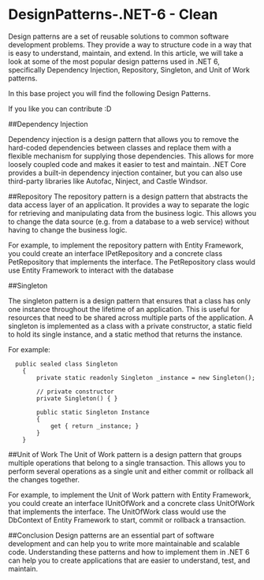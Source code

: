 # DesignPatterns-.NET-6 - Clean 

Design patterns are a set of reusable solutions to common software development problems. They provide a way to structure code in a way that is easy to understand, maintain, and extend. In this article, we will take a look at some of the most popular design patterns used in .NET 6, specifically Dependency Injection, Repository, Singleton, and Unit of Work patterns.

In this base project you will find the following Design Patterns.

If you like you can contribute :D
 

##Dependency Injection

Dependency injection is a design pattern that allows you to remove the hard-coded dependencies between classes and replace them with a flexible mechanism for supplying those dependencies. This allows for more loosely coupled code and makes it easier to test and maintain.
.NET Core provides a built-in dependency injection container, but you can also use third-party libraries like Autofac, Ninject, and Castle Windsor.

##Repository
The repository pattern is a design pattern that abstracts the data access layer of an application. It provides a way to separate the logic for retrieving and manipulating data from the business logic. This allows you to change the data source (e.g. from a database to a web service) without having to change the business logic.

For example, to implement the repository pattern with Entity Framework, you could create an interface IPetRepository and a concrete class PetRepository that implements the interface. The PetRepository class would use Entity Framework to interact with the database

##Singleton

The singleton pattern is a design pattern that ensures that a class has only one instance throughout the lifetime of an application. This is useful for resources that need to be shared across multiple parts of the application.
A singleton is implemented as a class with a private constructor, a static field to hold its single instance, and a static method that returns the instance.

For example:

```    
  public sealed class Singleton
    {
        private static readonly Singleton _instance = new Singleton();

        // private constructor
        private Singleton() { }

        public static Singleton Instance
        {
            get { return _instance; }
        }
    }
 ```
##Unit of Work
The Unit of Work pattern is a design pattern that groups multiple operations that belong to a single transaction. This allows you to perform several operations as a single unit and either commit or rollback all the changes together.

For example, to implement the Unit of Work pattern with Entity Framework, you could create an interface IUnitOfWork and a concrete class UnitOfWork that implements the interface. The UnitOfWork class would use the DbContext of Entity Framework to start, commit or rollback a transaction.

##Conclusion
Design patterns are an essential part of software development and can help you to write more maintainable and scalable code. Understanding these patterns and how to implement them in .NET 6 can help you to create applications that are easier to understand, test, and maintain.


